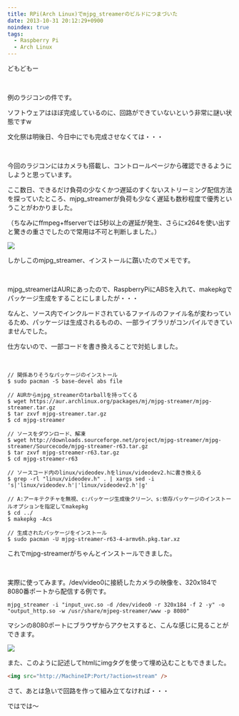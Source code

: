 ```yaml
---
title: RPi(Arch Linux)でmjpg_streamerのビルドにつまづいた
date: 2013-10-31 20:12:29+0900
noindex: true
tags:
  - Raspberry Pi
  - Arch Linux
---
```

どもどもー

&nbsp;

例のラジコンの件です。

ソフトウェアはほぼ完成しているのに、回路ができていないという非常に謎い状態ですw

文化祭は明後日、今日中にでも完成させなくては・・・

&nbsp;

今回のラジコンにはカメラも搭載し、コントロールページから確認できるようにしようと思っています。

ここ数日、できるだけ負荷の少なくかつ遅延のすくないストリーミング配信方法を探っていたところ、mjpg_streamerが負荷も少なく遅延も数秒程度で優秀ということがわかりました。

<span class="fontsize1">（ちなみにffmpeg+ffserverでは5秒以上の遅延が発生、さらにx264を使い出すと驚きの重さでしたので常用は不可と判断しました。）</span>

<img src="https://lh6.googleusercontent.com/-aYVsWTDc084/UnI4sFLXKqI/AAAAAAAACrc/uqHlrYcMCRo/s640/IMG_1235.JPG" />

しかしこのmjpg_streamer、インストールに躓いたのでメモです。

&nbsp;

mjpg_streamerはAURにあったので、RaspberryPiにABSを入れて、makepkgでパッケージ生成をすることにしましたが・・・

なんと、ソース内でインクルードされているファイルのファイル名が変わっているため、パッケージは生成されるものの、一部ライブラリがコンパイルできていませんでした。

仕方ないので、一部コードを書き換えることで対処しました。

&nbsp;

```
// 関係ありそうなパッケージのインストール
$ sudo pacman -S base-devel abs file

// AURからmjpg_streamerのtarballを持ってくる
$ wget https://aur.archlinux.org/packages/mj/mjpg-streamer/mjpg-streamer.tar.gz
$ tar zxvf mjpg-streamer.tar.gz
$ cd mjpg-streamer

// ソースをダウンロード、解凍
$ wget http://downloads.sourceforge.net/project/mjpg-streamer/mjpg-streamer/Sourcecode/mjpg-streamer-r63.tar.gz
$ tar zxvf mjpg-streamer-r63.tar.gz
$ cd mjpg-streamer-r63

// ソースコード内のlinux/videodev.hをlinux/videodev2.hに書き換える
$ grep -rl "linux/videodev.h" . | xargs sed -i 's|'linux/videodev.h'|'linux/videodev2.h'|g'

// A:アーキテクチャを無視、c:パッケージ生成後クリーン、s:依存パッケージのインストールオプションを指定してmakepkg
$ cd ../
$ makepkg -Acs

// 生成されたパッケージをインストール
$ sudo pacman -U mjpg-streamer-r63-4-armv6h.pkg.tar.xz
```

これでmjpg-streamerがちゃんとインストールできました。

&nbsp;

実際に使ってみます。/dev/video0に接続したカメラの映像を、320x184で8080番ポートから配信する例です。

```
mjpg_streamer -i "input_uvc.so -d /dev/video0 -r 320x184 -f 2 -y" -o "output_http.so -w /usr/share/mjpeg-streamer/www -p 8080"
```

マシンの8080ポートにブラウザからアクセスすると、こんな感じに見ることができます。

<img src="https://lh3.googleusercontent.com/-En1A7SAN2kg/UnI48-656hI/AAAAAAAACrk/GeVxj6A628s/s640/2013-10-31-195706_1920x1080_scrot.png" />

また、このように記述してhtmlにimgタグを使って埋め込むこともできました。

```html
<img src="http://MachineIP:Port/?action=stream" />
```

さて、あとは急いで回路を作って組み立てなければ・・・

ではでは〜
